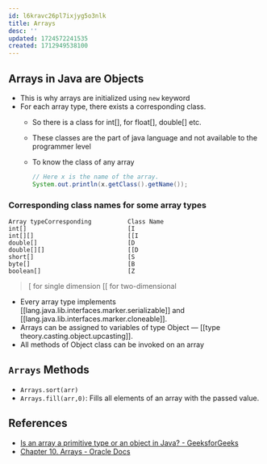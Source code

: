```yaml
---
id: l6kravc26pl7ixjyg5o3nlk
title: Arrays
desc: ''
updated: 1724572241535
created: 1712949538100
---
```



## Arrays in Java are Objects

- This is why arrays are initialized using `new` keyword
- For each array type, there exists a corresponding class.
  - So there is a class for int[], for float[], double[] etc.
  - These classes are the part of java language and not available to the programmer level
  - To know the class of any array

    ```java
    // Here x is the name of the array.
    System.out.println(x.getClass().getName());
    ```

### Corresponding class names for some array types
```plain text
Array typeCorresponding          Class Name
int[]                            [I
int[][]                          [[I
double[]                         [D
double[][]                       [[D
short[]                          [S
byte[]                           [B
boolean[]                        [Z
```

>[ for single dimension
[[ for two-dimensional

- Every array type implements [[lang.java.lib.interfaces.marker.serializable]]  and [[lang.java.lib.interfaces.marker.cloneable]]. 
- Arrays can be assigned to variables of type Object — [[type theory.casting.object.upcasting]].
- All methods of Object class can be invoked on an array

## `Arrays` Methods 

- `Arrays.sort(arr)`
- `Arrays.fill(arr,0)`: Fills all elements of an array with the passed value.

## References

- [Is an array a primitive type or an object in Java? - GeeksforGeeks](https://www.geeksforgeeks.org/array-primitive-type-object-java/)
- [Chapter 10. Arrays - Oracle Docs](https://docs.oracle.com/javase/specs/jls/se7/html/jls-10.html)
